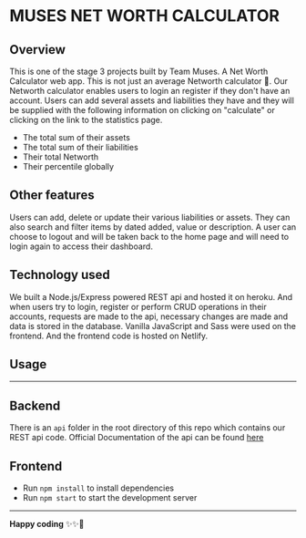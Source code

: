 # MUSES NET WORTH CALCULATOR

## Overview

This is one of the stage 3 projects built by Team Muses. A Net Worth Calculator web app. This is not just an average Networth calculator 🙂. Our Networth calculator enables users to login an register if they don't have an account. Users can add several assets and liabilities they have and they will be supplied with the following information on clicking on "calculate" or clicking on the link to the  statistics page.

- The total sum of their assets
- The total sum of their liabilities
- Their total Networth
- Their percentile globally

## Other features

Users can add, delete or update their various liabilities or assets. They can also search and filter items by dated added, value or description. A user can choose to logout and will be taken back to the home page and will need to login again to access their dashboard. 

## Technology used

We built a Node.js/Express powered REST api and hosted it on heroku. And when users try to login, register or perform CRUD operations in their accounts, requests are made to the api, necessary changes are made and data is stored in the database. Vanilla JavaScript and Sass were used on the frontend. And the frontend code is hosted on Netlify.

## Usage
---

## Backend

There is an `api` folder in the root directory of this repo which contains our REST api code.
Official Documentation of the api can be found [here](https://jaycodist.github.io/muses-backend-docs)


## Frontend
- Run `npm install` to install dependencies
- Run `npm start` to start the development server


---

**Happy coding** ✨✨🚀
